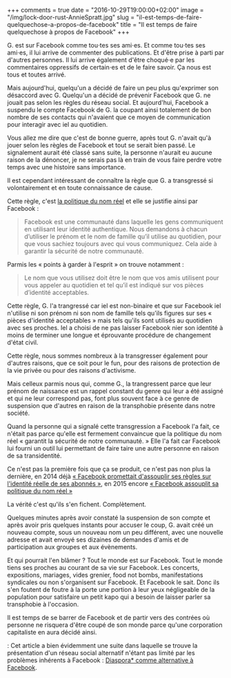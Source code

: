 +++
comments = true
date = "2016-10-29T19:00:00+02:00"
image = "/img/lock-door-rust-AnnieSpratt.jpg"
slug = "il-est-temps-de-faire-quelquechose-a-propos-de-facebook"
title = "Il est temps de faire quelquechose à propos de Facebook"
+++

G. est sur Facebook comme tou⋅tes ses ami⋅es. Et comme tou⋅tes ses ami⋅es, il lui arrive de commenter des publications. Et d'être prise à parti par d'autres personnes. Il lui arrive également d'être choqué⋅e par les commentaires oppressifs de certain⋅es et de le faire savoir. Ça nous est tous et toutes arrivé.

Mais aujourd'hui, quelqu'un a décidé de faire un peu plus qu'exprimer son désaccord avec G. Quelqu'un a décidé de prévenir Facebook que G. ne jouait pas selon les règles du réseau social. Et aujourd'hui, Facebook a suspendu le compte Facebook de G. la coupant ainsi totalement de bon nombre de ses contacts qui n'avaient que ce moyen de communication pour interagir avec iel au quotidien.

Vous allez me dire que c'est de bonne guerre, après tout G. n'avait qu'à jouer selon les règles de Facebook et tout se serait bien passé. Le signalement aurait été classé sans suite, la personne n'aurait eu aucune raison de la dénoncer, je ne serais pas là en train de vous faire perdre votre temps avec une histoire sans importance.

Il est cependant intéressant de connaître la règle que G. a transgressé si volontairement et en toute connaissance de cause.

Cette règle, c'est [la politique du nom réel][1] et elle se justifie ainsi par Facebook :

> Facebook est une communauté dans laquelle les gens communiquent en utilisant leur identité authentique. Nous demandons à chacun d’utiliser le prénom et le nom de famille qu’il utilise au quotidien, pour que vous sachiez toujours avec qui vous communiquez. Cela aide à garantir la sécurité de notre communauté.

Parmis les « points à garder à l'esprit » on trouve notamment :

> Le nom que vous utilisez doit être le nom que vos amis utilisent pour vous appeler au quotidien et tel qu’il est indiqué sur vos pièces d’identité acceptables.

Cette règle, G. l'a trangressé car iel est non-binaire et que sur Facebook iel n'utilise ni son prénom ni son nom de famille tels qu'ils figures sur ses « pièces d'identité acceptables » mais tels qu'ils sont utilisés au quotidien avec ses proches. Iel a choisi de ne pas laisser Facebook nier son identité à moins de terminer une longue et éprouvante procédure de changement d'état civil.

Cette règle, nous sommes nombreux à la transgresser également pour d'autres raisons, que ce soit pour le fun, pour des raisons de protection de la vie privée ou pour des raisons d'activisme.

Mais celleux parmis nous qui, comme G., la trangressent parce que leur prénom de naissance est un rappel constant du genre qui leur a été assigné et qui ne leur correspond pas, font plus souvent face à ce genre de suspension que d'autres en raison de la transphobie présente dans notre société.

Quand la personne qui a signalé cette transgression a Facebook l'a fait, ce n'était pas parce qu'elle est fermement convaincue que la politique du nom réel « garantit la sécurité de notre communauté. » Elle l'a fait car Facebook lui fourni un outil lui permettant de faire taire une autre personne en raison de sa transidentité.

Ce n'est pas la première fois que ça se produit, ce n'est pas non plus la dernière, en 2014 déjà [« Facebook promettait d'assouplir ses règles sur l'identité réelle de ses abonnés »][2], en 2015 encore [« Facebook assouplit sa politique du nom réel »][3]

La vérité c'est qu'ils s'en fichent. Complètement.

Quelques minutes après avoir constaté la suspension de son compte et après avoir pris quelques instants pour accuser le coup, G. avait créé un nouveau compte, sous un nouveau nom un peu différent, avec une nouvelle adresse et avait envoyé ses dizaines de demandes d'amis et de participation aux groupes et aux évènements.

Et qui pourrait l'en blâmer ? Tout le monde est sur Facebook. Tout le monde tiens ses proches au courant de sa vie sur Facebook. Les concerts, expositions, mariages, vides grenier, food not bombs, manifestations syndicales ou non s'organisent sur Facebook. Et Facebook le sait. Donc ils s'en foutent de foutre à la porte une portion à leur yeux négligeable de la population pour satisfaire un petit kapo qui a besoin de laisser parler sa transphobie à l'occasion.

Il est temps de se barrer de Facebook et de partir vers des contrées où personne ne risquera d'être coupé de son monde parce qu'une corporation capitaliste en aura décidé ainsi.

: Cet article a bien évidemment une suite dans laquelle se trouve la présentation d'un réseau social alternatif n'étant pas limité par les problèmes inhérents à Facebook : [Diaspora* comme alternative à Facebook][4].

[1]: https://www.facebook.com/help/112146705538576
[2]: http://www.francetvinfo.fr/sciences/high-tech/facebook-va-assouplir-ses-regles-sur-l-identite-reelle-de-ses-abonnes_1700523.html
[3]: http://yagg.com/2015/11/06/facebook-assouplit-les-regles-concernant-sa-politique-du-nom-reel/
[4]: /diaspora-comme-alternative-a-facebook/
